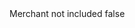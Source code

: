 <?xml version="1.0" encoding="UTF-8"?>
<CustomMetadata xmlns="http://soap.sforce.com/2006/04/metadata">
    <label>Merchant not included</label>
    <protected>false</protected>
</CustomMetadata>
